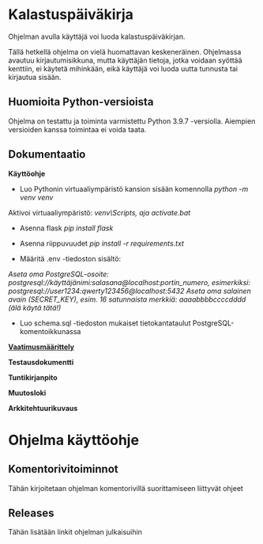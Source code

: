 # **Kalastuspäiväkirja**

Ohjelman avulla käyttäjä voi luoda kalastuspäiväkirjan.

Tällä hetkellä ohjelma on vielä huomattavan keskeneräinen. Ohjelmassa avautuu kirjautumisikkuna, mutta käyttäjän tietoja, jotka voidaan syöttää kenttiin, ei käytetä mihinkään, eikä käyttäjä voi luoda uutta tunnusta tai kirjautua sisään.

## **Huomioita Python-versioista**

Ohjelma on testattu ja toiminta varmistettu Python 3.9.7 -versiolla. Aiempien versioiden kanssa toimintaa ei voida taata.

## **Dokumentaatio**

**Käyttöohje**

- Luo Pythonin virtuaaliympäristö kansion sisään komennolla
*python -m venv venv*

Aktivoi virtuaaliympäristö:
*venv\Scripts, aja activate.bat*

- Asenna flask
*pip install flask*

- Asenna riippuvuudet
*pip install -r requirements.txt*

- Määritä .env -tiedoston sisältö:

*Aseta oma PostgreSQL-osoite: postgresql://käyttäjänimi:salasana@localhost:portin_numero, esimerkiksi: postgresql://user1234:qwerty123456@localhost:5432*
*Aseta oma salainen avain (SECRET_KEY), esim. 16 satunnaista merkkiä: aaaabbbbccccdddd (älä käytä tätä!)*

- Luo schema.sql -tiedoston mukaiset tietokantataulut PostgreSQL-komentoikkunassa

**[Vaatimusmäärittely](https://github.com/vtonteri/Kalastuspaivakirja/blob/master/src/documentation/vaatimusmaarittely.md)**

**Testausdokumentti**

**Tuntikirjanpito**

**Muutosloki**

**Arkkitehtuurikuvaus**

# **Ohjelma käyttöohje**

## **Komentorivitoiminnot**

Tähän kirjoitetaan ohjelman komentorivillä suorittamiseen liittyvät ohjeet


## **Releases**

Tähän lisätään linkit ohjelman julkaisuihin

